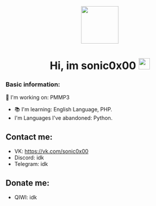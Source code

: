 <div id="header" align="center">
  <img src="https://media.giphy.com/media/M9gbBd9nbDrOTu1Mqx/giphy.gif" width="100"/>
<div id="badges">
  <img src="https://komarev.com/ghpvc/?username=sonic0x00&style=flat-square&color=blue" alt=""/>
  <h1>
  Hi, im sonic0x00
  <img src="https://media.giphy.com/media/hvRJCLFzcasrR4ia7z/giphy.gif" width="30px"/>
</h1>
</div>
</div>

### Basic information:
🔭 I'm working on: PMMP3
- 📚 I'm learning: English Language, PHP.
- I'm Languages I've abandoned: Python.
## Contact me:
- VK: https://vk.com/sonic0x00
- Discord: idk
- Telegram: idk
## Donate me:
- QIWI: idk
